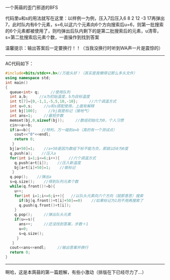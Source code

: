 一个蒟蒻的歪门邪道的BFS

代码里u和s的用法就写在这里：以样例一为例，压入7后压入6 8 2 12 -3 17再弹出7，此时队内有6个元素，s=6,以这六个元素向6个方向搜索后u=6，则第一批搜索的6个元素都被使用了，则均弹出后队内剩下的是第二批搜索后的元素，u清零，s=第二批搜索后元素个数，一直操作到找到答案

温馨提示：输出答案后一定要换行！！（当我没换行时听到WA声一片是震惊的）



------------
 
 
AC代码如下：

```cpp
#include<bits/stdc++.h>//万能头好！（其实是我懒得记那么多头文件）
using namespace std;
int main()
{
  queue<int> q;     //使用队列
  int a,b;     //a为初始温度，b为目标温度
  int t[7]={0,-1,1,-5,5,10,-10};     //六个调温方式
  int u=0,s;     //u和s搭配使用，上面有解释
  int bj[100];     //bj就是标记（接地气）
  int ans=1;     //最短步数
  memset(bj,0,sizeof(bj));     //数组初始化为0，个人习惯
  cin>>a>>b;
  if(a==b){     //特判，万一碰到a=b（真的有一个测试点）
    cout<<"0"<<endl;
    return 0;
   } 
  bj[a+50]=1;    //a+50是因为数组下标不能为负，那就以50为0度
  q.push(a);    //压入a
  for(int i=1;i<=6;i++){    //六个调温方式
    q.push(a+t[i]);    //压入新温度
    bj[a+t[i]+50]=1;    //做标记
   }
  q.pop();    //弹出a
  s=q.size();    //得到队列元素个数
  while(q.front()!=b){
    u++;
    for(int i=1;i<=6;i++){   //以队头元素向六个方向（就那意思）搜索
      if(bj[q.front()+t[i]+50]==0)    //如果标记为1则不用再搜索了
      q.push(q.front()+t[i]);
    }
    q.pop();     //弹出队头元素
    if(u==s){
      ans++;     //还没找到答案，步数＋1
      u=0;
      s=q.size();
     }
   }
  cout<<ans<<endl;     //输出答案并换行
  return 0;
}
```


------------

啊哈，这是本蒟蒻的第一篇题解，有些小激动（排版在下已经尽力了...）
